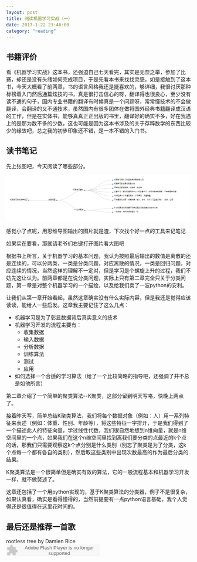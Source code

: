 ```yaml
---
layout: post
title: 阅读机器学习实战（一）
date: 2017-1-22 23:46:00
category: "reading"
---
```

<h2>书籍评价</h2>
<p>看《机器学习实战》这本书，还强迫自己七天看完，其实是无奈之举，参加了比赛，却还是没有头绪如何完成项目，于是先看本书来找找灵感，如是接触到了这本书，今天大概看了前两章，书的语言风格我还是挺喜欢的，够详细，我很讨厌那种标榜着入门然后通篇炫技的书，真是很打击信心的呀，翻译得也很良心，至少没有读不通的句子，国内专业书籍的翻译有时候真是一个问题呀，常常懂技术的不会做翻译，会翻译的又不通技术，虽然国内有很多团体在做将国外经典书籍翻译成汉语的工作，但是在实体书，能够真真正正出版的书里，翻译好的确实不多，好在我遇上的是那为数不多的少数，这也可能是因为这本书涉及的关于存粹数学的东西比较少的缘故吧，总之我的初步印象还不错，是一本不错的入门书。</p>

<h2>读书笔记</h2>
<p>先上张图吧，今天阅读了哪些部分。</p>
<img src="https://raw.githubusercontent.com/longlongman/blog/gh-pages/images/seven_days/day1.PNG">
<p>感觉小了点呢，用思维导图输出的图片就是渣，下次找个好一点的工具来记笔记</p>
<p>如果实在要看，那就请老爷们右键打开图片看大图吧</p>

<p>根据书上所言，关于机器学习的基本问题，我认为按照最后输出的数值是离散的还是连续的，可以分两类，一类是分类问题，对应离散的情况，一类是回归问题，对应连续的情况，当然这样的理解不一定对，但是学习是个螺旋上升的过程，我们不妨先这让认为。前两章都是在说分类问题，实际上只有第二章完全只关于分类问题，第一章是对整个机器学习的一个描绘，以及给我们卖了一波python的安利。</p>

<p>让我们从第一章开始看起，虽然这章确实没有什么实际内容，但是我还是觉得应该读读，能给人一些启发。这章我主要记住了这么几点：</p>

<ul>
	<li>机器学习是为了彰显数据背后真实意义的技术</li>
	<li>机器学习开发的流程主要有：
		<ul>
			<li>收集数据</li>
			<li>输入数据</li>
			<li>分析数据</li>
			<li>训练算法</li>
			<li>测试</li>
			<li>应用</li>
		</ul>
	</li>
	<li>如何选择一个合适的学习算法（给了一个比较简略的指导吧，还强调了并不总是如他所言）</li>
</ul>

<p>第二章介绍了一个简单的聚类算法--K聚类，这部分留到明天写咯，快晚上两点了。</p>

<p>接着昨天写，简单总结K聚类算法，我们将每个数据对象（例如：人）用一系列特征来表述（例如：体重、性别、年龄等），将这些特征一字排开，于是我们得到了一个描述此人的特征向量，学过线性代数，我们很自然地想到n维向量，就是n维空间里的一个点，如果我们在这个n维空间里找到离我们要分类的点最近的k个点的话，那我们只需要观察这k个点分别是什么类别（别忘了聚类是为了分类，这k个点每一个都有各自的类别），然后取这些类别中出现次数最高的作为最后分类的结果。</p>

<p>K聚类算法是一个很简单但是确实有效的算法，它的一般流程基本和机器学习开发一样，就不做赘述了。</p>

<p>这章还包括了一个用python实现的，基于K聚类算法的分类器，例子不是很复杂，如果认真看，确实是看得懂得的，当然前提要有一点python语言基础，我个人觉得还是很值得在这里花时间的。</p>

<h2>最后还是推荐一首歌</h2>
<p>
	rootless tree by Damien Rice<br>
	<embed src="https://www.xiami.com/widget/0_3364799/singlePlayer.swf" type="application/x-shockwave-flash" width="257" height="33" wmode="transparent">
</p>